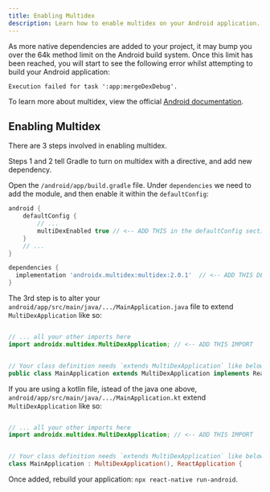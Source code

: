 ```yaml
---
title: Enabling Multidex
description: Learn how to enable multidex on your Android application.
---
```


As more native dependencies are added to your project, it may bump you over the
64k method limit on the Android build system. Once this limit has been reached, you will start to see the following error
whilst attempting to build your Android application:

```
Execution failed for task ':app:mergeDexDebug'.
```

To learn more about multidex, view the official [Android documentation](https://developer.android.com/studio/build/multidex#mdex-gradle).

## Enabling Multidex

There are 3 steps involved in enabling multidex.

Steps 1 and 2 tell Gradle to turn on multidex with a directive, and add new dependency.

Open the `/android/app/build.gradle` file. Under `dependencies` we need to add the module, and then enable it
within the `defaultConfig`:

```groovy
android {
    defaultConfig {
        // ...
        multiDexEnabled true // <-- ADD THIS in the defaultConfig section
    }
    // ...
}

dependencies {
  implementation 'androidx.multidex:multidex:2.0.1'  // <-- ADD THIS DEPENDENCY
}
```

The 3rd step is to alter your `android/app/src/main/java/.../MainApplication.java` file to extend `MultiDexApplication` like so:

```java

// ... all your other imports here
import androidx.multidex.MultiDexApplication; // <-- ADD THIS IMPORT


// Your class definition needs `extends MultiDexApplication` like below
public class MainApplication extends MultiDexApplication implements ReactApplication {

```

If you are using a kotlin file, istead of the java one above, `android/app/src/main/java/.../MainApplication.kt` extend `MultiDexApplication` like so:

```kt

// ... all your other imports here
import androidx.multidex.MultiDexApplication; // <-- ADD THIS IMPORT


// Your class definition needs `extends MultiDexApplication` like below
class MainApplication : MultiDexApplication(), ReactApplication {
```

Once added, rebuild your application: `npx react-native run-android`.
